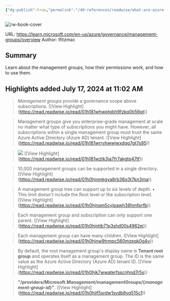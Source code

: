 ```yaml
---
{"dg-publish":true,"permalink":"/40-references/readwise/what-are-azure-management-groups/","tags":["rw/articles"]}
---
```


![rw-book-cover](https://readwise-assets.s3.amazonaws.com/media/uploaded_book_covers/profile_921743/logo-ms-social_pyD5ldb.png)
  
URL: https://learn.microsoft.com/en-us/azure/governance/management-groups/overview
Author: tfitzmac

## Summary

Learn about the management groups, how their permissions work, and how to use them.

## Highlights added July 17, 2024 at 11:02 AM
>*Management groups* provide a governance scope above subscriptions. ([View Highlight] (https://read.readwise.io/read/01h181whwptgbh9fzkq0tj56pt))


>Management groups give you enterprise-grade management at scale no matter what type of subscriptions you might have. However, all subscriptions within a single management group must trust the same Azure Active Directory (Azure AD) tenant. ([View Highlight] (https://read.readwise.io/read/01h181wrrvhwwjwxdgg7gt7s95))


>![](https://learn.microsoft.com/en-us/azure/governance/media/mg-org.png) ([View Highlight] (https://read.readwise.io/read/01h181wztk3ja7fr7akgtp47tf))


>10,000 management groups can be supported in a single directory. ([View Highlight] (https://read.readwise.io/read/01h0hjnmkgya8rb36q3t7kn3ma))


>A management group tree can support up to six levels of depth.
>• This limit doesn't include the Root level or the subscription level. ([View Highlight] (https://read.readwise.io/read/01h0hjnqm5cyjpawh38hmfprfb))


>Each management group and subscription can only support one parent. ([View Highlight] (https://read.readwise.io/read/01h0hjntjb71p3shd00s4962ej))


>Each management group can have many children. ([View Highlight] (https://read.readwise.io/read/01h0hjnw9trmpc560mzeqk0g4v))


>By default, the root management group's display name is **Tenant root group** and operates itself as a management group. The ID is the same value as the Azure Active Directory (Azure AD) tenant ID. ([View Highlight] (https://read.readwise.io/read/01h0hjk7wwaterfsscnhnd7r5s))


>**"/providers/Microsoft.Management/managementGroups/{*management-group-id*}"**. ([View Highlight] (https://read.readwise.io/read/01h0hjjf5srdw1svdb8yq515c1))



